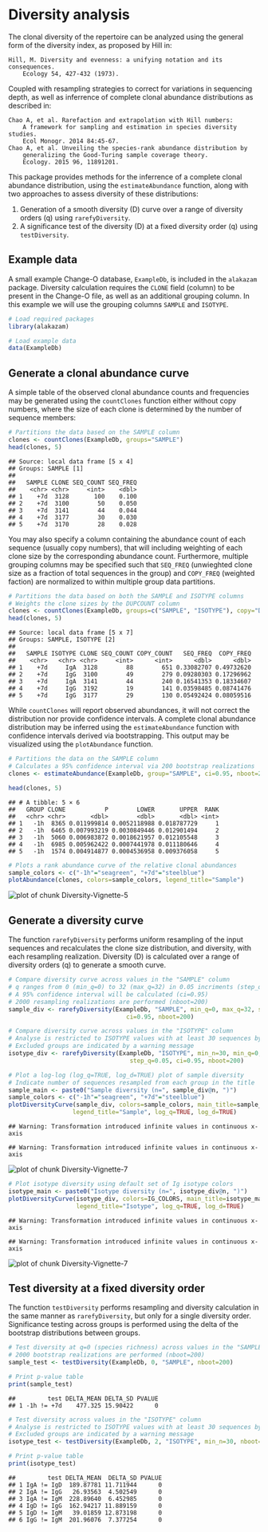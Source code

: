 Diversity analysis
====================


The clonal diversity of the repertoire can be analyzed using the general form
of the diversity index, as proposed by Hill in:

    Hill, M. Diversity and evenness: a unifying notation and its consequences. 
        Ecology 54, 427-432 (1973).

Coupled with resampling strategies to correct for variations in sequencing 
depth, as well as inferrence of complete clonal abundance distributions as 
described in:

    Chao A, et al. Rarefaction and extrapolation with Hill numbers: 
        A framework for sampling and estimation in species diversity studies. 
        Ecol Monogr. 2014 84:45-67.
    Chao A, et al. Unveiling the species-rank abundance distribution by 
        generalizing the Good-Turing sample coverage theory. 
        Ecology. 2015 96, 11891201.

This package provides methods for the inferrence of a complete clonal 
abundance distribution, using the `estimateAbundance` function, along with 
two approaches to assess diversity of these distributions: 

1. Generation of a smooth diversity (D) curve over a range of diversity orders (q) 
using `rarefyDiversity`.
2. A significance test of the diversity (D) at a fixed diversity order (q) using 
`testDiversity`.


## Example data

A small example Change-O database, `ExampleDb`, is included in the `alakazam` package. 
Diversity calculation requires the `CLONE` field (column) to be present in the 
Change-O file, as well as an additional grouping column. In this example we 
will use the grouping columns `SAMPLE` and `ISOTYPE`.


```r
# Load required packages
library(alakazam)

# Load example data
data(ExampleDb)
```

## Generate a clonal abundance curve

A simple table of the observed clonal abundance counts and frequencies may be
generated using the `countClones` function either without copy numbers, where
the size of each clone is determined by the number of sequence members:


```r
# Partitions the data based on the SAMPLE column
clones <- countClones(ExampleDb, groups="SAMPLE")
head(clones, 5)
```

```
## Source: local data frame [5 x 4]
## Groups: SAMPLE [1]
## 
##   SAMPLE CLONE SEQ_COUNT SEQ_FREQ
##    <chr> <chr>     <int>    <dbl>
## 1    +7d  3128       100    0.100
## 2    +7d  3100        50    0.050
## 3    +7d  3141        44    0.044
## 4    +7d  3177        30    0.030
## 5    +7d  3170        28    0.028
```

You may also specify a column containing the abundance count of each sequence 
(usually copy numbers), that will including weighting of each clone size by the 
corresponding abundance count. Furthermore, multiple grouping columns may be
specified such that `SEQ_FREQ` (unwieghted clone size as a fraction
of total sequences in the group) and `COPY_FREQ` (weighted faction) are 
normalized to within multiple group data partitions.


```r
# Partitions the data based on both the SAMPLE and ISOTYPE columns
# Weights the clone sizes by the DUPCOUNT column
clones <- countClones(ExampleDb, groups=c("SAMPLE", "ISOTYPE"), copy="DUPCOUNT")
head(clones, 5)
```

```
## Source: local data frame [5 x 7]
## Groups: SAMPLE, ISOTYPE [2]
## 
##   SAMPLE ISOTYPE CLONE SEQ_COUNT COPY_COUNT   SEQ_FREQ  COPY_FREQ
##    <chr>   <chr> <chr>     <int>      <int>      <dbl>      <dbl>
## 1    +7d     IgA  3128        88        651 0.33082707 0.49732620
## 2    +7d     IgG  3100        49        279 0.09280303 0.17296962
## 3    +7d     IgA  3141        44        240 0.16541353 0.18334607
## 4    +7d     IgG  3192        19        141 0.03598485 0.08741476
## 5    +7d     IgG  3177        29        130 0.05492424 0.08059516
```

While `countClones` will report observed abundances, it will not correct the
distribution nor provide confidence intervals. A complete clonal abundance 
distribution may be inferred using the `estimateAbundance` function with
confidence intervals derived via bootstrapping.  This output may be visualized
using the `plotAbundance` function.


```r
# Partitions the data on the SAMPLE column
# Calculates a 95% confidence interval via 200 bootstrap realizations
clones <- estimateAbundance(ExampleDb, group="SAMPLE", ci=0.95, nboot=200)
```

```r
head(clones, 5)
```

```
## # A tibble: 5 × 6
##   GROUP CLONE           P        LOWER       UPPER  RANK
##   <chr> <chr>       <dbl>        <dbl>       <dbl> <int>
## 1   -1h  8365 0.011999814 0.0052118988 0.018787729     1
## 2   -1h  6465 0.007993219 0.0030849446 0.012901494     2
## 3   -1h  5060 0.006983872 0.0018621957 0.012105548     3
## 4   -1h  6985 0.005962422 0.0007441978 0.011180646     4
## 5   -1h  1574 0.004914877 0.0004536958 0.009376058     5
```

```r
# Plots a rank abundance curve of the relative clonal abundances
sample_colors <- c("-1h"="seagreen", "+7d"="steelblue")
plotAbundance(clones, colors=sample_colors, legend_title="Sample")
```

![plot of chunk Diversity-Vignette-5](figure/Diversity-Vignette-5-1.png)


## Generate a diversity curve

The function `rarefyDiversity` performs uniform resampling of the input 
sequences and recalculates the clone size distribution, and diversity, with each 
resampling realization. Diversity (D) is calculated over a range of diversity 
orders (q) to generate a smooth curve.


```r
# Compare diversity curve across values in the "SAMPLE" column
# q ranges from 0 (min_q=0) to 32 (max_q=32) in 0.05 incriments (step_q=0.05)
# A 95% confidence interval will be calculated (ci=0.95)
# 2000 resampling realizations are performed (nboot=200)
sample_div <- rarefyDiversity(ExampleDb, "SAMPLE", min_q=0, max_q=32, step_q=0.05, 
                                 ci=0.95, nboot=200)

# Compare diversity curve across values in the "ISOTYPE" column
# Analyse is restricted to ISOTYPE values with at least 30 sequences by min_n=30
# Excluded groups are indicated by a warning message
isotype_div <- rarefyDiversity(ExampleDb, "ISOTYPE", min_n=30, min_q=0, max_q=32, 
                                  step_q=0.05, ci=0.95, nboot=200)
```


```r
# Plot a log-log (log_q=TRUE, log_d=TRUE) plot of sample diversity
# Indicate number of sequences resampled from each group in the title
sample_main <- paste0("Sample diversity (n=", sample_div@n, ")")
sample_colors <- c("-1h"="seagreen", "+7d"="steelblue")
plotDiversityCurve(sample_div, colors=sample_colors, main_title=sample_main, 
                  legend_title="Sample", log_q=TRUE, log_d=TRUE)
```

```
## Warning: Transformation introduced infinite values in continuous x-axis

## Warning: Transformation introduced infinite values in continuous x-axis
```

![plot of chunk Diversity-Vignette-7](figure/Diversity-Vignette-7-1.png)

```r
# Plot isotype diversity using default set of Ig isotype colors
isotype_main <- paste0("Isotype diversity (n=", isotype_div@n, ")")
plotDiversityCurve(isotype_div, colors=IG_COLORS, main_title=isotype_main, 
                   legend_title="Isotype", log_q=TRUE, log_d=TRUE)
```

```
## Warning: Transformation introduced infinite values in continuous x-axis

## Warning: Transformation introduced infinite values in continuous x-axis
```

![plot of chunk Diversity-Vignette-7](figure/Diversity-Vignette-7-2.png)

## Test diversity at a fixed diversity order

The function `testDiversity` performs resampling and diversity calculation in 
the same manner as `rarefyDiversity`, but only for a single diversity order. 
Significance testing across groups is performed using the delta of the bootstrap
distributions between groups.


```r
# Test diversity at q=0 (species richness) across values in the "SAMPLE" column
# 2000 bootstrap realizations are performed (nboot=200)
sample_test <- testDiversity(ExampleDb, 0, "SAMPLE", nboot=200)
```

```r
# Print p-value table
print(sample_test)
```

```
##         test DELTA_MEAN DELTA_SD PVALUE
## 1 -1h != +7d    477.325 15.90422      0
```


```r
# Test diversity across values in the "ISOTYPE" column
# Analyse is restricted to ISOTYPE values with at least 30 sequences by min_n=30
# Excluded groups are indicated by a warning message
isotype_test <- testDiversity(ExampleDb, 2, "ISOTYPE", min_n=30, nboot=200)
```

```r
# Print p-value table
print(isotype_test)
```

```
##         test DELTA_MEAN  DELTA_SD PVALUE
## 1 IgA != IgD  189.87781 11.711944      0
## 2 IgA != IgG   26.93563  4.502549      0
## 3 IgA != IgM  228.89640  6.452985      0
## 4 IgD != IgG  162.94217 11.889159      0
## 5 IgD != IgM   39.01859 12.873198      0
## 6 IgG != IgM  201.96076  7.377254      0
```
